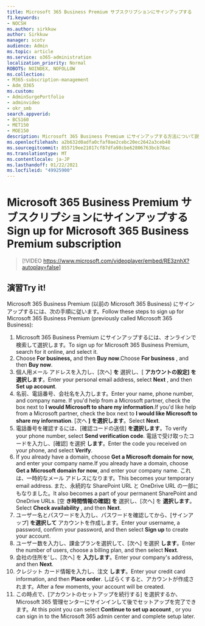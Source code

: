```yaml
---
title: Microsoft 365 Business Premium サブスクリプションにサインアップする
f1.keywords:
- NOCSH
ms.author: sirkkuw
author: Sirkkuw
manager: scotv
audience: Admin
ms.topic: article
ms.service: o365-administration
localization_priority: Normal
ROBOTS: NOINDEX, NOFOLLOW
ms.collection:
- M365-subscription-management
- Adm_O365
ms.custom:
- AdminSurgePortfolio
- adminvideo
- okr_smb
search.appverid:
- BCS160
- MET150
- MOE150
description: Microsoft 365 Business Premium にサインアップする方法について説明します。
ms.openlocfilehash: a2b632d0adfa0cfaf0ae2cebc20ec2642a3ceb48
ms.sourcegitcommit: 855719ee21017cf87dfa98cbe62806763bcb78ac
ms.translationtype: MT
ms.contentlocale: ja-JP
ms.lasthandoff: 01/22/2021
ms.locfileid: "49925900"
---
```

# <a name="sign-up-for-microsoft-365-business-premium-subscription"></a><span data-ttu-id="b8ca2-103">Microsoft 365 Business Premium サブスクリプションにサインアップする</span><span class="sxs-lookup"><span data-stu-id="b8ca2-103">Sign up for Microsoft 365 Business Premium subscription</span></span>

> [!VIDEO https://www.microsoft.com/videoplayer/embed/RE3znhX?autoplay=false]

## <a name="try-it"></a><span data-ttu-id="b8ca2-104">演習</span><span class="sxs-lookup"><span data-stu-id="b8ca2-104">Try it!</span></span>

<span data-ttu-id="b8ca2-105">Microsoft 365 Business Premium (以前の Microsoft 365 Business) にサインアップするには、次の手順に従います。</span><span class="sxs-lookup"><span data-stu-id="b8ca2-105">Follow these steps to sign up for Microsoft 365 Business Premium (previously called Microsoft 365 Business):</span></span>

1. <span data-ttu-id="b8ca2-106">Microsoft 365 Business Premium にサインアップするには、オンラインで検索して選択します。</span><span class="sxs-lookup"><span data-stu-id="b8ca2-106">To sign up for Microsoft 365 Business Premium, search for it online, and select it.</span></span>
2. <span data-ttu-id="b8ca2-107">Choose  **For business,** and then  **Buy now**.</span><span class="sxs-lookup"><span data-stu-id="b8ca2-107">Choose  **For business** , and then  **Buy now**.</span></span>
3. <span data-ttu-id="b8ca2-108">個人用メール アドレスを入力し、[次へ]  **を** 選択し、[  **アカウントの設定] を選択します**。</span><span class="sxs-lookup"><span data-stu-id="b8ca2-108">Enter your personal email address, select  **Next** , and then  **Set up account**.</span></span>
4. <span data-ttu-id="b8ca2-109">名前、電話番号、会社名を入力します。</span><span class="sxs-lookup"><span data-stu-id="b8ca2-109">Enter your name, phone number, and company name.</span></span> <span data-ttu-id="b8ca2-110">If you&#39;d help from a Microsoft partner, check the box next to  **I would Microsoft to share my information**.</span><span class="sxs-lookup"><span data-stu-id="b8ca2-110">If you&#39;d like help from a Microsoft partner, check the box next to  **I would like Microsoft to share my information**.</span></span> <span data-ttu-id="b8ca2-111">[次へ  **] を選択します**。</span><span class="sxs-lookup"><span data-stu-id="b8ca2-111">Select  **Next**.</span></span>
5. <span data-ttu-id="b8ca2-112">電話番号を確認するには、[確認コードの送信]  **を選択します**。</span><span class="sxs-lookup"><span data-stu-id="b8ca2-112">To verify your phone number, select  **Send verification code**.</span></span> <span data-ttu-id="b8ca2-113">電話で受け取ったコードを入力し、[確認] を選択  **します**。</span><span class="sxs-lookup"><span data-stu-id="b8ca2-113">Enter the code you received on your phone, and select  **Verify**.</span></span>
6. <span data-ttu-id="b8ca2-114">If you already have a domain, choose  **Get a Microsoft domain for now,** and enter your company name.</span><span class="sxs-lookup"><span data-stu-id="b8ca2-114">If you already have a domain, choose  **Get a Microsoft domain for now**, and enter your company name.</span></span> <span data-ttu-id="b8ca2-115">これは、一時的なメール アドレスになります。</span><span class="sxs-lookup"><span data-stu-id="b8ca2-115">This becomes your temporary email address.</span></span> <span data-ttu-id="b8ca2-116">また、永続的な SharePoint URL と OneDrive URL の一部にもなりました。</span><span class="sxs-lookup"><span data-stu-id="b8ca2-116">It also becomes a part of your permanent SharePoint and OneDrive URLs.</span></span> <span data-ttu-id="b8ca2-117">[空  **き時間情報の確認] を** 選択し、[次へ] を  **選択します**。</span><span class="sxs-lookup"><span data-stu-id="b8ca2-117">Select  **Check availability** , and then  **Next**.</span></span>
7. <span data-ttu-id="b8ca2-118">ユーザー名とパスワードを入力し、パスワードを確認してから、[サインアップ]  **を選択して**  アカウントを作成します。</span><span class="sxs-lookup"><span data-stu-id="b8ca2-118">Enter your username, a password, confirm your password, and then select  **Sign up**  to create your account.</span></span>
8. <span data-ttu-id="b8ca2-119">ユーザー数を入力し、課金プランを選択して、[次へ] を選択  **します**。</span><span class="sxs-lookup"><span data-stu-id="b8ca2-119">Enter the number of users, choose a billing plan, and then select  **Next**.</span></span>
9.  <span data-ttu-id="b8ca2-120">会社の住所を&#39;し、[次へ] を  **入力します**。</span><span class="sxs-lookup"><span data-stu-id="b8ca2-120">Enter your company&#39;s address, and then  **Next**.</span></span>
10. <span data-ttu-id="b8ca2-121">クレジット カード情報を入力し、注文  **します**。</span><span class="sxs-lookup"><span data-stu-id="b8ca2-121">Enter your credit card information, and then  **Place order**.</span></span> <span data-ttu-id="b8ca2-122">しばらくすると、アカウントが作成されます。</span><span class="sxs-lookup"><span data-stu-id="b8ca2-122">After a few moments, your account will be created.</span></span>
11. <span data-ttu-id="b8ca2-123">この時点で、[アカウントのセットアップを続行する] を選択するか、Microsoft 365 管理センターにサインインして後でセットアップを完了できます。</span><span class="sxs-lookup"><span data-stu-id="b8ca2-123">At this point you can select  **Continue to set up account** , or you can sign in to the Microsoft 365 admin center and complete setup later.</span></span>